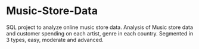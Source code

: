 # Music-Store-Data
SQL project to analyze online music store data. Analysis of Music store data and customer spending on each artist, genre in each country. Segmented in 3 types, easy, moderate and advanced.
